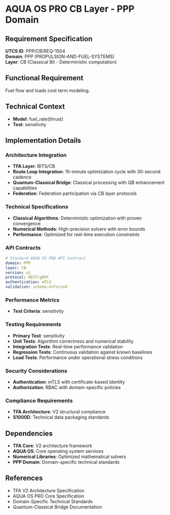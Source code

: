 # AQUA OS PRO CB Layer - PPP Domain

## Requirement Specification

**UTCS ID**: PPP/CB/REQ-1504  
**Domain**: PPP (PROPULSION-AND-FUEL-SYSTEMS)  
**Layer**: CB (Classical Bit - Deterministic computation)  

## Functional Requirement

Fuel flow and loads cost term modeling.

## Technical Context

- **Model**: fuel_rate(thrust)
- **Test**: sensitivity


## Implementation Details

### Architecture Integration
- **TFA Layer**: BITS/CB
- **Route Loop Integration**: 10-minute optimization cycle with 30-second cadence
- **Quantum-Classical Bridge**: Classical processing with QB enhancement capabilities
- **Federation**: Federation participation via CB layer protocols

### Technical Specifications

- **Classical Algorithms**: Deterministic optimization with proven convergence
- **Numerical Methods**: High-precision solvers with error bounds
- **Performance**: Optimized for real-time execution constraints

### API Contracts


```yaml
# Standard AQUA OS PRO API Contract
domain: PPP
layer: CB
version: v1
protocol: REST/gRPC
authentication: mTLS
validation: schema-enforced
```

### Performance Metrics

- **Test Criteria**: sensitivity

### Testing Requirements

- **Primary Test**: sensitivity
- **Unit Tests**: Algorithm correctness and numerical stability
- **Integration Tests**: Real-time performance validation
- **Regression Tests**: Continuous validation against known baselines
- **Load Tests**: Performance under operational stress conditions

### Security Considerations

- **Authentication**: mTLS with certificate-based identity
- **Authorization**: RBAC with domain-specific policies

### Compliance Requirements

- **TFA Architecture**: V2 structural compliance
- **S1000D**: Technical data packaging standards

## Dependencies

- **TFA Core**: V2 architecture framework
- **AQUA OS**: Core operating system services
- **Numerical Libraries**: Optimized mathematical solvers
- **PPP Domain**: Domain-specific technical standards

## References

- TFA V2 Architecture Specification
- AQUA OS PRO Core Specification
- Domain-Specific Technical Standards
- Quantum-Classical Bridge Documentation
